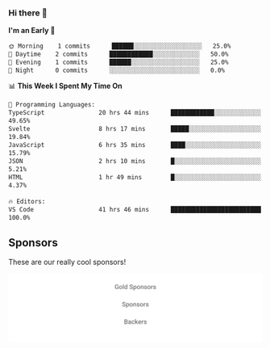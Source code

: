 ### Hi there 👋

<!--
**alexanderniebuhr/alexanderniebuhr** is a ✨ _special_ ✨ repository because its `README.md` (this file) appears on your GitHub profile.

Here are some ideas to get you started:

- 🔭 I’m currently working on ...
- 🌱 I’m currently learning ...
- 👯 I’m looking to collaborate on ...
- 🤔 I’m looking for help with ...
- 💬 Ask me about ...
- 📫 How to reach me: ...
- 😄 Pronouns: ...
- ⚡ Fun fact: ...
-->

<!--START_SECTION:waka-->
**I'm an Early 🐤** 

```text
🌞 Morning    1 commits      ██████░░░░░░░░░░░░░░░░░░░   25.0% 
🌆 Daytime    2 commits      ████████████░░░░░░░░░░░░░   50.0% 
🌃 Evening    1 commits      ██████░░░░░░░░░░░░░░░░░░░   25.0% 
🌙 Night      0 commits      ░░░░░░░░░░░░░░░░░░░░░░░░░   0.0%

```


📊 **This Week I Spent My Time On** 

```text
💬 Programming Languages: 
TypeScript               20 hrs 44 mins      ████████████░░░░░░░░░░░░░   49.65% 
Svelte                   8 hrs 17 mins       █████░░░░░░░░░░░░░░░░░░░░   19.84% 
JavaScript               6 hrs 35 mins       ████░░░░░░░░░░░░░░░░░░░░░   15.79% 
JSON                     2 hrs 10 mins       █░░░░░░░░░░░░░░░░░░░░░░░░   5.21% 
HTML                     1 hr 49 mins        █░░░░░░░░░░░░░░░░░░░░░░░░   4.37%

🔥 Editors: 
VS Code                  41 hrs 46 mins      █████████████████████████   100.0%

```


<!--END_SECTION:waka-->

## Sponsors

These are our really cool sponsors!

<!-- sponsors -->

<!-- sponsors -->

<p align="center">
  <a href="https://github.com/sponsors/alexanderniebuhr">
    <img src='./sponsors.svg'/>
  </a>
</p>
